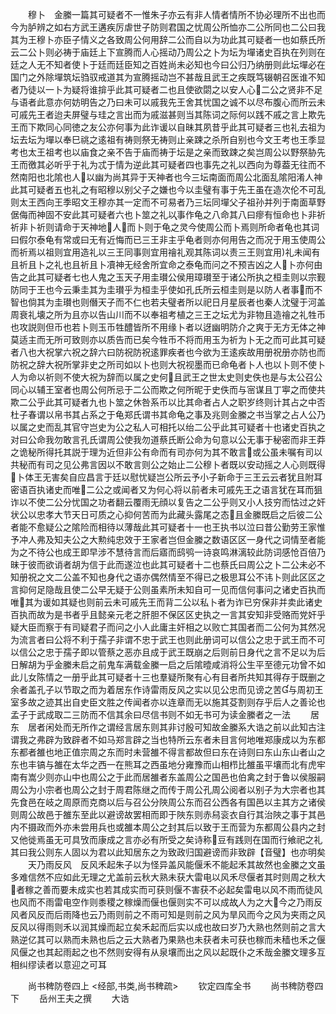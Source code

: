 <!-- { "loadSidebar": true } -->
　　穆卜　金縢一篇其可疑者不一惟朱子亦云有非人情者情所不协必理所不出也而今为胪辨之如右方武王遘疾厉虐世子防则君国之忧周公所恤亦二公所同也二公曰我其为王穆卜亦臣子情义之各致周公何用辞二公而自以为功此其可疑者一也如蔡氏所云二公卜则必祷于庙廷上下宣腾而人心摇动乃周公之卜为坛为墠诸史百执在列则在廷之人无不知者使卜于廷而廷臣知之百姓尚未必知也今曰公归乃纳册则此坛墠必在国门之外除墠筑坛驺驭戒道其为宣腾摇动岂不甚哉且武王之疾既笃辍朝召医谁不知者乃徒以一卜为疑将谁揜乎此其可疑者二也且使欲閟之以安人心二公之贤非不足与语者此意亦何妨明告之乃曰未可以戚我先王舍其忧国之诚不以尽布腹心而所云未可戚先王者迨夫屏璧与珪之言出而为戚滋甚则当其陈词之际何以践不戚之言上欺先王而下欺同心同徳之友公亦何事为此诈谖以自昧其夙昔乎此其可疑者三也礼去祖为坛去坛为墠以奉巳祧之逺祖有祷则祭无祷则止亲踈之杀所自别也今文王考也王季显考也太王祖考也以庙食之亲不告于庙而祷于坛是之亲而致踈之矣岂周公以野祭胁先王而徼其必听乎于礼为忒于情为逆此其可疑者四也事先之礼以西向为尊葢无往而不然南阳也北隂也人以幽为尚其异于天神者也今三坛南面而周公北面乱隂阳淆人神此其可疑者五也礼之有昭穆以别父子之嫌也今以圭璧有事于先王虽在造次伦不可乱则太王西向王季昭文王穆亦其一定而不可易者乃三坛同墠父子祖孙并列于南面草野倨侮而神固不安此其可疑者六也卜筮之礼以事作龟之八命其八曰瘳有恒命也卜非祈祈非卜祈则请命于天神地人而卜则于龟之灵今使周公而卜焉则所命者龟也其词曰假尔泰龟有常或曰无有近悔而已三王非主乎龟者则亦何用告之而况于用玉使周公而祈焉以祖则宜用造礼以三王同事则宜用禬礼观其陈词以责三王则宜用礼未闻有且祈且卜之礼也且祈且卜凟神无经舍所宜命之泰龟而问之不预吉凶之人卜亦何由告之此其可疑者七也人鬼之玉天子用圭瓉公侯用璋瓉至于诸公所执之桓圭则以宗觐防同于王也今云秉圭其为圭瓉乎为桓圭乎使如孔氏所云桓圭则是以防人者事而不智也倘其为圭瓉也则僭天子而不仁也若夫璧者所以祀日月星辰者也秦人沈璧于河盖周衰礼壊之所为且亦以告山川而不以奉祖考植之三王之坛尤为非物且造禬之礼牲币也攻説则但币也若卜则玉币牲醴皆所不用缘卜者以迓幽明防介之爽于无方无体之神莫适主而无所可致则亦以质告而已矣今牲币不将而用玉为祈为卜无之而可此其可疑者八也大祝掌六祝之辞六曰防祝防祝逺罪疾者也今欲为王逺疾故用册祝册亦防也而防祝之辞大祝所掌非史之所司如以卜也则大祝视墨而已命龟者卜人也以卜则不使卜人为命以祈则不使大祝为辞而以属之史何且武王之世太史则史佚也是与太公召公同心以辅王室者也周公何所忌于二公而欺之何所昵于史佚而与宻谋且丁寕之而使共欺二公乎此其可疑者九也卜筮之休咎系币以比其命者占人之职岁终则计其占之中否杜子春谓以帛书其占系之于龟郑氏谓书其命龟之事及兆则金縢之书当掌之占人公乃以属之史而乱其官守岂史为公之私人可相托以绐二公乎此其可疑者十也诸史百执之对曰公命我勿敢言孔氏谓周公使我勿道蔡氏断公命为句意以公无事于秘密而非王莽之诡秘所得托其説于理为近但非公有命而有司亦何为其不敢言或公虽未嘱有司以共秘而有司之见公弗言因以不敢言则公之始止二公穆卜者既以安动摇之人心则既得卜体王无害矣自应昌言于廷以慰忧疑岂公所云予小子新命于三王云云者犹且附耳密语百执诸史而唯二公之或闻者又为何心将以前者未可戚先王之语言犹在耳而狙诈以不使二公分忧国之功者翻云覆雨无顔以复告之二公乎则又小人技穷而怙过之奸状公以忠孝大节天日可质之心抑何苦而为此藏头露尾之态且金縢既启之后彼二公者能不愈疑公之隂险而相待以薄哉此其可疑者十一也王执书以泣曰昔公勤劳王家惟予冲人弗及知夫公之大勲纯忠效于王家者岂但金縢之数语区区一身代之词情至者能为之不待公也成王即早涉不慧待言而后寤而鸱鸮一诗哀鸣淋漓较此防词感怆百倍乃昧于彼而欲诮者胡为信于此而遂泣也此其可疑者十二也蔡氏曰周公之卜二公未必不知册祝之文二公盖不知也身代之语亦偶然情至不得已之极思耳公不讳卜则此区区之言抑何足隐哉且使二公早无疑于公则虽素所未知自可一见而信何事问之诸史百执而唯其为谖如其疑也则前云未可戚先王而背二公以私卜者为诈已穷保非并卖此诸史百执而故为是书者乎且懿亲元老之肝胆不保区区史执之一言其安知非受赂而党奸乎疑大臣而察于有司疑君子而问之小人此庸主奸相之以败亡其国者而二公何为其然况为流言者曰公将不利于孺子非谓不忠于武王也则此册词可以信公之忠于武王而不可以信公之忠于孺子即以管蔡之恶亦且成于武王既崩之后则前日身代之言不足以为后日解胡为乎金縢未启之前鬼车满载金縢一启之后隂曀咸消将公生平至德元功曾不如此儿女陈情之一册乎此其可疑者十三也羣疑所聚有心有目者所共知其得存于既删之余者盖孔子以节取之而为着居东作诗雷雨反风之实以见公忠而见谤之苦与周初王室多故之迹其出自史臣文胜之传闻者亦以连章而无以施其芟割则存乎后人之善论也孟子于武成取二三防而不信其余曰尽信书则不如无书可为读金縢者之一法
　　居东　居者闲处而无所作之谓经言居东则其非讨殷可知故金縢系大诰之前以此知古注谓我之弗辟为致辟者不如马郑言辟之当也特所云东者未目言何地唯郑康成以为东都东都者雒也地正值宗周之东而时未营雒不得言都故但曰东在诗则曰东山东山者山之东也丰镐与雒在太华之西一在熊耳之西虽地分雍豫而山相栉比雒虽平壤而北有虎牢南有嵩少则亦山中也周公之于此而居雒者东盖周公之国邑也伯禽之封于鲁以侯服嗣周公为小宗者也周公之封于周君陈继之而传于周公孔周公阅者以别子为大宗者也其先食邑在岐之周原而克商以后与召公分陜周公东而召公西各有国邑以主其方之诸侯则周公故邑于雒东至此以避谤故罢相而即于陜东则赤舄衮衣自行其治陜之事于其邑内不摄政而外亦未尝用兵也或雒本周公之封其后以致于王而营为东都周公县内之封又他徙焉虽无可具攷而康成之言亦必有所受之矣诗称豆有践则在国而行飨祀之礼其曰我公则东人固以为君以此知居东之为致政归国避谤而非致辟【音璧】也亦明矣
　　天乃雨反风　反风禾起朱子以为怪异盖风能偃禾不能起禾其故然也金縢之文虽多难信然不应如此无理之尤盖前云秋大熟未获大雷电以风禾尽偃者其时则周之秋大者稼之善而要未成实也若其成实而可获则偃不害获不必起矣雷电以风不雨而徒风也风而不雨雷电空作则黍稷之稼燥而偃也偃则实不可以成故人为之大今之乃雨反风者风反而后雨降也云乃雨则前之不雨可知是则前之风为旱风而今之风为夹雨之风反风以得雨则禾以润其燥而起立矣禾起而后实以成也故曰岁乃大熟也然则前之言大熟逆亿其可以熟而未熟也后之云大熟者乃果熟也未获者未可获也稼而未穑也禾之偃风偃之也其起雨起之也不然则安得有从泉壤而出之风以起既仆之禾哉金縢文理多互相纠缪读者以意迎之可耳











　　尚书稗防卷四上
<经部,书类,尚书稗疏>
　　钦定四库全书
　　尚书稗防卷四下
　　岳州王夫之撰
　　大诰

